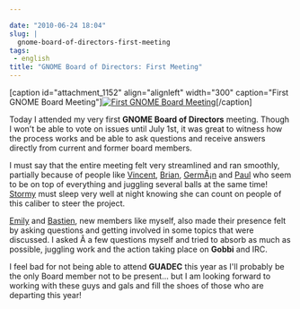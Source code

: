 ```yaml
---

date: "2010-06-24 18:04"
slug: |
  gnome-board-of-directors-first-meeting
tags:
 - english
title: "GNOME Board of Directors: First Meeting"
---
```


\[caption id="attachment_1152" align="alignleft" width="300"
caption="First GNOME Board Meeting"\][![First GNOME Board
Meeting](http://www.ogmaciel.com/wp-content/uploads/2010/06/340305918_6413d10fcc_z-300x225.jpg)](http://www.flickr.com/photos/jonjon_2k8/340305918/)\[/caption\]

Today I attended my very first **GNOME Board of Directors** meeting.
Though I won't be able to vote on issues until July 1st, it was great to
witness how the process works and be able to ask questions and receive
answers directly from current and former board members.

I must say that the entire meeting felt very streamlined and ran
smoothly, partially because of people like
[Vincent](http://www.vuntz.net/journal/),
[Brian](http://blogs.sun.com/yippi/),
[GermÃ¡n](http://blogs.gnome.org/gpoo) and
[Paul](http://www.paulcutler.org/blog) who seem to be on top of
everything and juggling several balls at the same time!
[Stormy](http://stormyscorner.com/) must sleep very well at night
knowing she can count on people of this caliber to steer the project.

[Emily](http://blogs.sun.com/emily/) and
[Bastien](http://www.hadess.net/), new members like myself, also made
their presence felt by asking questions and getting involved in some
topics that were discussed. I asked Â a few questions myself and tried
to absorb as much as possible, juggling work and the action taking place
on **Gobbi** and IRC.

I feel bad for not being able to attend **GUADEC** this year as I'll
probably be the only Board member not to be present... but I am looking
forward to working with these guys and gals and fill the shoes of those
who are departing this year!
